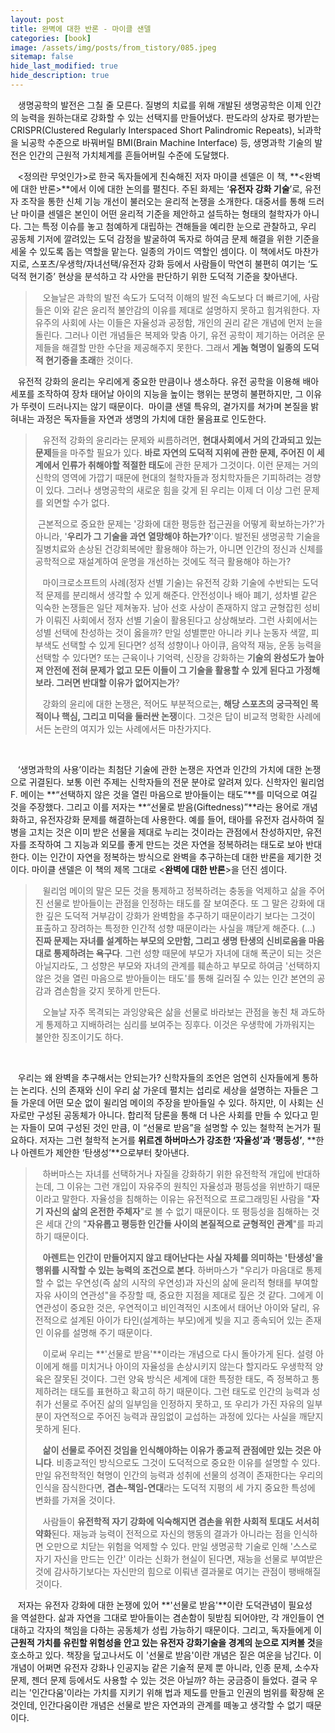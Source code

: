 ```yaml
---
layout: post
title: 완벽에 대한 반론 - 마이클 샌델
categories: [book]
image: /assets/img/posts/from_tistory/085.jpeg
sitemap: false
hide_last_modified: true
hide_description: true
---
```


  


  


  


   생명공학의 발전은 그칠 줄 모른다. 질병의 치료를 위해 개발된 생명공학은 이제 인간의 능력을 원하는대로 강화할 수 있는 선택지를 만들어냈다. 판도라의 상자로 평가받는 CRISPR(Clustered Regularly Interspaced Short Palindromic Repeats), 뇌과학을 뇌공학 수준으로 바꿔버릴 BMI(Brain Machine Interface) 등, 생명과학 기술의 발전은 인간의 근원적 가치체계를 흔들어버릴 수준에 도달했다.

  


   <정의란 무엇인가\>로 한국 독자들에게 친숙해진 저자 마이클 센델은 이 책, **<완벽에 대한 반론\>**에서 이에 대한 논의를 펼친다. 주된 화제는 ‘**유전자 강화 기술**’로, 유전자 조작을 통한 신체 기능 개선이 불러오는 윤리적 논쟁을 소개한다. 대중서를 통해 드러난 마이클 센델은 본인이 어떤 윤리적 기준을 제안하고 설득하는 형태의 철학자가 아니다. 그는 특정 이슈를 놓고 첨예하게 대립하는 견해들을 예리한 눈으로 관찰하고, 우리 공동체 기저에 깔려있는 도덕 감정을 발굴하여 독자로 하여금 문제 해결을 위한 기준을 세울 수 있도록 돕는 역할을 맡는다. 일종의 가이드 역할인 셈이다. 이 책에서도 마찬가지로, 스포츠/우생학/자녀선택/유전자 강화 등에서 사람들이 막연히 불편히 여기는 ‘도덕적 현기증’ 현상을 분석하고 각 사안을 판단하기 위한 도덕적 기준을 찾아낸다.

  


>   오늘날은 과학의 발전 속도가 도덕적 이해의 발전 속도보다 더 빠르기에, 사람들은 이와 같은 윤리적 불안감의 이유를 제대로 설명하지 못하고 힘겨워한다. 자유주의 사회에 사는 이들은 자율성과 공정함, 개인의 권리 같은 개념에 먼저 눈을 돌린다. 그러나 이런 개념들은 복제와 맞춤 아기, 유전 공학이 제기하는 어려운 문제들을 해결할 만한 수단을 제공해주지 못한다. 그래서 **게놈 혁명이 일종의 도덕적 현기증을 초래**한 것이다.

  


   유전적 강화의 윤리는 우리에게 중요한 만큼이나 생소하다. 유전 공학을 이용해 배아세포를 조작하여 장차 태어날 아이의 지능을 높이는 행위는 분명히 불편하지만, 그 이유가 뚜렷이 드러나지는 않기 때문이다.  마이클 샌델 특유의, 곁가지를 쳐가며 본질을 밝혀내는 과정은 독자들을 자연과 생명의 가치에 대한 물음표로 인도한다.

  


>   유전적 강화의 윤리라는 문제와 씨름하려면, **현대사회에서 거의 간과되고 있는 문제**들을 마주할 필요가 있다. **바로 자연의 도덕적 지위에 관한 문제, 주어진 이 세계에서 인류가 취해야할 적절한 태도**에 관한 문제가 그것이다. 이런 문제는 거의 신학의 영역에 가깝기 때문에 현대의 철학자들과 정치학자들은 기피하려는 경향이 있다. 그러나 생명공학의 새로운 힘을 갖게 된 우리는 이제 더 이상 그런 문제를 외면할 수가 없다.
>
>   근본적으로 중요한 문제는 '강화에 대한 평등한 접근권을 어떻게 확보하는가?'가 아니라, '**우리가 그 기술을 과연 열망해야 하는가?**'이다. 발전된 생명공학 기술을 질병치료와 손상된 건강회복에만 활용해야 하는가, 아니면 인간의 정신과 신체를 공학적으로 재설계하여 운명을 개선하는 것에도 적극 활용해야 하는가?
>
>    마이크로소프트의 사례(정자 선별 기술)는 유전적 강화 기술에 수반되는 도덕적 문제를 분리해서 생각할 수 있게 해준다. 안전성이나 배아 폐기, 성차별 같은 익숙한 논쟁들은 일단 제쳐놓자. 남아 선호 사상이 존재하지 않고 균형잡힌 성비가 이뤄진 사회에서 정자 선별 기술이 활용된다고 상상해보라. 그런 사회에서는 성별 선택에 찬성하는 것이 옳을까? 만일 성별뿐만 아니라 키나 눈동자 색깔, 피부색도 선택할 수 있게 된다면? 성적 성향이나 아이큐, 음악적 재능, 운동 능력을 선택할 수 있다면? 또는 근육이나 기억력, 신장을 강화하는 **기술의 완성도가 높아져 안전에 전혀 문제가 없고 모든 이들이 그 기술을 활용할 수 있게 된다고 가정해보라. 그러면 반대할 이유가 없어지는가**?
>
>   강화의 윤리에 대한 논쟁은, 적어도 부분적으로는, **해당 스포츠의 궁극적인 목적이나 핵심, 그리고 미덕을 둘러싼 논쟁**이다. 그것은 답이 비교적 명확한 사례에서든 논란의 여지가 있는 사례에서든 마찬가지다.

  

   ‘생명과학의 사용’이라는 최첨단 기술에 관한 논쟁은 자연과 인간의 가치에 대한 논쟁으로 귀결된다. 보통 이런 주제는 신학자들의 전문 분야로 알려져 있다. 신학자인 윌리엄 F. 메이는 **“선택하지 않은 것을 열린 마음으로 받아들이는 태도”**를 미덕으로 여길 것을 주장했다. 그리고 이를 저자는 **“선물로 받음(Giftedness)”**라는 용어로 개념화하고, 유전자강화 문제를 해결하는데 사용한다. 예를 들어, 태아를 유전자 검사하여 질병을 고치는 것은 이미 받은 선물을 제대로 누리는 것이라는 관점에서 찬성하지만, 유전자를 조작하여 그 지능과 외모를 좋게 만드는 것은 자연을 정복하려는 태도로 보아 반대한다. 이는 인간이 자연을 정복하는 방식으로 완벽을 추구하는데 대한 반론을 제기한 것이다. 마이클 샌델은 이 책의 제목 그대로 <**완벽에 대한 반론**\>을 던진 셈이다.

  


>   윌리엄 메이의 말은 모든 것을 통제하고 정복하려는 충동을 억제하고 삶을 주어진 선물로 받아들이는 관점을 인정하는 태도를 잘 보여준다. 또 그 말은 강화에 대한 깊은 도덕적 거부감이 강화가 완벽함을 추구하기 때문이라기 보다는 그것이 표출하고 장려하는 특정한 인간적 성향 때문이라는 사실을 꺠닫게 해준다. (...) **진짜 문제는 자녀를 설계하는 부모의 오만함, 그리고 생명 탄생의 신비로움을 마음대로 통제하려는 욕구다**. 그런 성향 때문에 부모가 자녀에 대해 폭군이 되는 것은 아닐지라도, 그 성향은 부모와 자녀의 관계를 훼손하고 부모로 하여금 '선택하지 않은 것을 열린 마음으로 받아들이는 태도'를 통해 길러질 수 있는 인간 본연의 공감과 겸손함을 갖지 못하게 만든다.
>
>   오늘날 자주 목격되는 과잉양육은 삶을 선물로 바라보는 관점을 놓친 채 과도하게 통제하고 지배하려는 심리를 보여주는 징후다. 이것은 우생학에 가까워지는 불안한 징조이기도 하다.

 

   우리는 왜 완벽을 추구해서는 안되는가? 신학자들의 조언은 엄연히 신자들에게 통하는 논리다. 신의 존재와 신이 우리 삶 가운데 펼치는 섭리로 세상을 설명하는 자들은 그들 가운데 어떤 모순 없이 윌리엄 메이의 주장을 받아들일 수 있다. 하지만, 이 사회는 신자로만 구성된 공동체가 아니다. 합리적 담론을 통해 더 나은 사회를 만들 수 있다고 믿는 자들이 모여 구성된 것인 만큼, 이 “선물로 받음”을 설명할 수 있는 철학적 논거가 필요하다. 저자는 그런 철학적 논거를 **위르겐 하버마스가 강조한 ‘자율성’과 ‘평등성’**, **한나 아렌트가 제안한 ‘탄생성’**으로부터 찾아낸다. 

  


>   하버마스는 자녀를 선택하거나 자질을 강화하기 위한 유전학적 개입에 반대하는데, 그 이유는 그런 개입이 자유주의 원칙인 자율성과 평등성을 위반하기 때문이라고 말한다. 자율성을 침해하는 이유는 유전적으로 프로그래밍된 사람을 "**자기 자신의 삶의 온전한 주체자**"로 볼 수 없기 때문이다. 또 평등성을 침해하는 것은 세대 간의 "**자유롭고 평등한 인간들 사이의 본질적으로 균형적인 관계**"를 파괴하기 때문이다.
>
>   **아렌트는 인간이 만들어지지 않고 태어난다는 사실 자체를 의미하는 '탄생성'을 행위를 시작할 수 있는 능력의 조건으로 본다**. 하버마스가 "우리가 마음대로 통제할 수 없는 우연성(즉 삶의 시작의 우연성)과 자신의 삶에 윤리적 형태를 부여할 자유 사이의 연관성"을 주장할 때, 중요한 지점을 제대로 짚은 것 같다. 그에게 이 연관성이 중요한 것은, 우연적이고 비인격적인 시초에서 태어난 아이와 달리, 유전적으로 설계된 아이가 타인(설계하는 부모)에게 빚을 지고 종속되어 있는 존재인 이유를 설명해 주기 때문이다.
>
>   이로써 우리는 **'선물로 받음'**이라는 개념으로 다시 돌아가게 된다. 설령 아이에게 해를 미치거나 아이의 자율성을 손상시키지 않는다 할지라도 우생학적 양육은 잘못된 것이다. 그런 양육 방식은 세계에 대한 특정한 태도, 즉 정복하고 통제하려는 태도를 표현하고 확고히 하기 때문이다. 그런 태도로 인간의 능력과 성취가 선물로 주어진 삶의 일부임을 인정하지 못하고, 또 우리가 가진 자유의 일부분이 자연적으로 주어진 능력과 끊임없이 교섭하는 과정에 있다는 사실을 깨닫지 못하게 된다. 
>
>   **삶이 선물로 주어진 것임을 인식해야하는 이유가 종교적 관점에만 있는 것은 아니다**. 비종교적인 방식으로도 그것이 도덕적으로 중요한 이유를 설명할 수 있다. 만일 유전학적인 혁명이 인간의 능력과 성취에 선물의 성격이 존재한다는 우리의 인식을 잠식한다면, **겸손-책임-연대**라는 도덕적 지평의 세 가지 중요한 특성에 변화를 가져올 것이다.  
>
>   사람들이 **유전학적 자기 강화에 익숙해지면 겸손을 위한 사회적 토대도 서서히 약화**된다. 재능과 능력이 전적으로 자신의 행동의 결과가 아니라는 점을 인식하면 오만으로 치닫는 위험을 억제할 수 있다. 만일 생명공학 기술로 인해 '스스로 자기 자신을 만드는 인간' 이라는 신화가 현실이 된다면, 재능을 선물로 부여받은 것에 감사하기보다는 자신만의 힘으로 이뤄낸 결과물로 여기는 관점이 팽배해질 것이다.

  


   저자는 유전자 강화에 대한 논쟁에 있어 **'선물로 받음'**이란 도덕관념이 필요성을 역설한다. 삶과 자연을 그대로 받아들이는 겸손함이 뒷받침 되어야만, 각 개인들이 연대하고 각자의 책임을 다하는 공동체가 성립 가능하기 때문이다. 그리고, 독자들에게 이 **근원적 가치를 유린할 위험성을 안고 있는 유전자 강화기술을 경계의 눈으로 지켜볼 것**을 호소하고 있다. 책장을 덮고나서도 이 '선물로 받음'이란 개념은 짙은 여운을 남긴다. 이 개념이 어쩌면 유전자 강화나 인공지능 같은 기술적 문제 뿐 아니라, 인종 문제, 소수자 문제, 젠더 문제 등에서도 사용할 수 있는 것은 아닐까? 하는 궁금증이 들었다. 결국 우리는 '인간다움'이라는 가치를 지키기 위해 법과 제도를 만들고 인권의 범위를 확장해 온 것인데, 인간다움이란 개념은 선물로 받은 자연과의 관계를 떼놓고 생각할 수 없기 때문이다.

